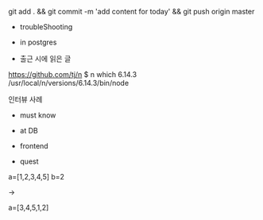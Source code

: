 

git add . && git commit -m 'add content for today' && git push origin master

- troubleShooting


- in postgres


- 출근 시에 읽은 글 

https://github.com/tj/n
$ n which 6.14.3
/usr/local/n/versions/6.14.3/bin/node


인터뷰 사례 

- must know 




- at DB 


- frontend

- quest

a=[1,2,3,4,5]
b=2

-> 

a=[3,4,5,1,2]

